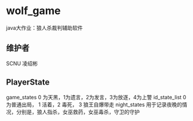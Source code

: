 # wolf_game
java大作业：狼人杀裁判辅助软件

## 维护者
SCNU 凌绍彬

## PlayerState
game_states 0 为天黑，1为遗言，2为发言，3为放逐，4为上警
id_state_list 0为普通出局， 1 活着，2 毒死， 3 狼王自爆带走
night_states 用于记录夜晚的情况，分别是，狼人指杀，女巫救药，女巫毒杀，守卫的守护


